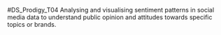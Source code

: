 #DS_Prodigy_T04
Analysing and visualising sentiment patterns in social media data to understand public opinion and attitudes towards specific topics or brands.
